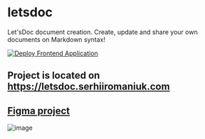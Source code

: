 # letsdoc
Let'sDoc document creation.
Create, update and share your own documents on Markdown syntax!

[![Deploy Frontend Application](https://github.com/serhiiromaniuk/letsdoc/actions/workflows/deploy-frontend.yml/badge.svg)](https://github.com/serhiiromaniuk/letsdoc/actions/workflows/deploy-frontend.yml)

## Project is located on https://letsdoc.serhiiromaniuk.com 

## [Figma project](https://www.figma.com/file/az8Ht0g46LCvPbmH4WTN8C/proj_LETSDOC?node-id=0%3A1)
![image](https://user-images.githubusercontent.com/45049898/174578093-75eb6ecf-b9d3-4d83-a112-af8128d22801.png)
